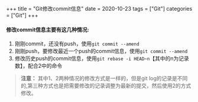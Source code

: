 +++
title = "Git修改commit信息"
date = 2020-10-23
tags = ["Git"]
categories = ["Git"]
+++


#### 修改commit信息主要有这几种情况:
1. 刚刚commit，还没有push，使用`git commit --amend`
2. 刚刚push，要修改最近一个push的commit信息，使用`git commit --amend`
3. 修改历史push的commit信息，使用`git rebase -i HEAD~n`【其中的n为记录数】，配合2中的命令

> **注意：**
其中1、2两种情况的修改方式是一样的，但是git log的记录是不同的,第三种方式也是把需要修改的记录调整为最新的提交，然后使用2的方式修改。


